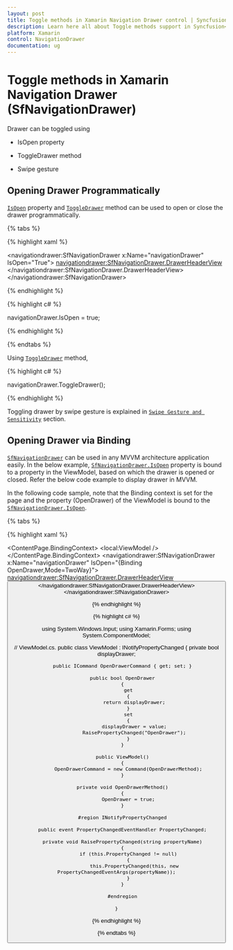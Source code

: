 ```yaml
---
layout: post
title: Toggle methods in Xamarin Navigation Drawer control | Syncfusion<sup>®</sup>
description: Learn here all about Toggle methods support in Syncfusion<sup>®</sup> Xamarin Navigation Drawer (SfNavigationDrawer) control and more.
platform: Xamarin
control: NavigationDrawer
documentation: ug
---
```

# Toggle methods in Xamarin Navigation Drawer (SfNavigationDrawer)

Drawer can be toggled using

*	IsOpen property

*	ToggleDrawer method

*	Swipe gesture

## Opening Drawer Programmatically
[`IsOpen`](https://help.syncfusion.com/cr/xamarin/Syncfusion.SfNavigationDrawer.XForms.SfNavigationDrawer.html#Syncfusion_SfNavigationDrawer_XForms_SfNavigationDrawer_IsOpen) property and [`ToggleDrawer`](https://help.syncfusion.com/cr/xamarin/Syncfusion.SfNavigationDrawer.XForms.SfNavigationDrawer.html#Syncfusion_SfNavigationDrawer_XForms_SfNavigationDrawer_ToggleDrawer) method can be used to open or close the drawer programmatically.

{% tabs %}

{% highlight xaml %}

<?xml version="1.0" encoding="utf-8"?>
<ContentPage xmlns="http://xamarin.com/schemas/2014/forms" 
             xmlns:x="http://schemas.microsoft.com/winfx/2009/xaml" 
             xmlns:local="clr-namespace:NaviSample" 
             xmlns:navigationdrawer="clr-namespace:Syncfusion.SfNavigationDrawer.XForms;assembly=Syncfusion.SfNavigationDrawer.XForms"
             x:Class="NaviSample.MainPage">
    <navigationdrawer:SfNavigationDrawer x:Name="navigationDrawer" 
                                         IsOpen="True">
        <navigationdrawer:SfNavigationDrawer.DrawerHeaderView>
            <Grid BackgroundColor="#1aa1d6" 
                  VerticalOptions="Center" 
                  HorizontalOptions="Center">
                <Label Text="Header view" 
                       FontSize="16" 
                       VerticalOptions="Center" 
                       HorizontalOptions="Center"/>
            </Grid>
        </navigationdrawer:SfNavigationDrawer.DrawerHeaderView>
    </navigationdrawer:SfNavigationDrawer>
</ContentPage>

{% endhighlight %}	
	
{% highlight c# %} 

navigationDrawer.IsOpen = true;

{% endhighlight %}

{% endtabs %}

Using [`ToggleDrawer`](https://help.syncfusion.com/cr/xamarin/Syncfusion.SfNavigationDrawer.XForms.SfNavigationDrawer.html#Syncfusion_SfNavigationDrawer_XForms_SfNavigationDrawer_ToggleDrawer) method,

{% highlight c# %} 

navigationDrawer.ToggleDrawer();

{% endhighlight %}

Toggling drawer by swipe gesture is explained in [`Swipe Gesture and Sensitivity`](https://help.syncfusion.com/xamarin/navigation-drawer/swipe-gesture-and-sensitivity) section.

## Opening Drawer via Binding

[`SfNavigationDrawer`](https://help.syncfusion.com/cr/xamarin/Syncfusion.SfNavigationDrawer.XForms.SfNavigationDrawer.html) can be used in any MVVM architecture application easily. In the below example, [`SfNavigationDrawer.IsOpen`](https://help.syncfusion.com/cr/xamarin/Syncfusion.SfNavigationDrawer.XForms.SfNavigationDrawer.html#Syncfusion_SfNavigationDrawer_XForms_SfNavigationDrawer_IsOpen) property is bound to a property in the ViewModel, based on which the drawer is opened or closed. Refer the below code example to display drawer in MVVM.

In the following code sample, note that the Binding context is set for the page and the property (OpenDrawer) of the ViewModel is bound to the [`SfNavigationDrawer.IsOpen`](https://help.syncfusion.com/cr/xamarin/Syncfusion.SfNavigationDrawer.XForms.SfNavigationDrawer.html#Syncfusion_SfNavigationDrawer_XForms_SfNavigationDrawer_IsOpen).

{% tabs %}

{% highlight xaml %}

<?xml version="1.0" encoding="utf-8"?>
<ContentPage xmlns="http://xamarin.com/schemas/2014/forms" 
             xmlns:x="http://schemas.microsoft.com/winfx/2009/xaml" 
             xmlns:local="clr-namespace:NaviSample" 
             xmlns:navigationdrawer="clr-namespace:Syncfusion.SfNavigationDrawer.XForms;assembly=Syncfusion.SfNavigationDrawer.XForms"
             x:Class="NaviSample.MainPage">
     <ContentPage.BindingContext>
        <local:ViewModel />
    </ContentPage.BindingContext>
    <navigationdrawer:SfNavigationDrawer x:Name="navigationDrawer" 
                                         IsOpen="{Binding OpenDrawer,Mode=TwoWay}">
        <navigationdrawer:SfNavigationDrawer.DrawerHeaderView>
            <Grid BackgroundColor="#1aa1d6" 
                  VerticalOptions="Center" 
                  HorizontalOptions="Center">
                <Button x:Name="isOpenButton" Text="Click to open Drawer" Command="{Binding OpenDrawerCommand}"/>
            </Grid>
        </navigationdrawer:SfNavigationDrawer.DrawerHeaderView>
    </navigationdrawer:SfNavigationDrawer>
</ContentPage>

{% endhighlight %}	
	
{% highlight c# %} 

using System.Windows.Input;
using Xamarin.Forms;
using System.ComponentModel;

// ViewModel.cs.
 public class ViewModel : INotifyPropertyChanged
    {
        private bool displayDrawer;

        public ICommand OpenDrawerCommand { get; set; }

        public bool OpenDrawer
        {
            get
            {
                return displayDrawer;
            }
            set
            {
                displayDrawer = value;
                RaisePropertyChanged("OpenDrawer");
            }
        }

        public ViewModel()
        {
            OpenDrawerCommand = new Command(OpenDrawerMethod);
        }

        private void OpenDrawerMethod()
        {
            OpenDrawer = true;
        }

        #region INotifyPropertyChanged

        public event PropertyChangedEventHandler PropertyChanged;

        private void RaisePropertyChanged(string propertyName)
        {
            if (this.PropertyChanged != null)
            {
                this.PropertyChanged(this, new PropertyChangedEventArgs(propertyName));
            }
        }

        #endregion

    }

{% endhighlight %}

{% endtabs %}
